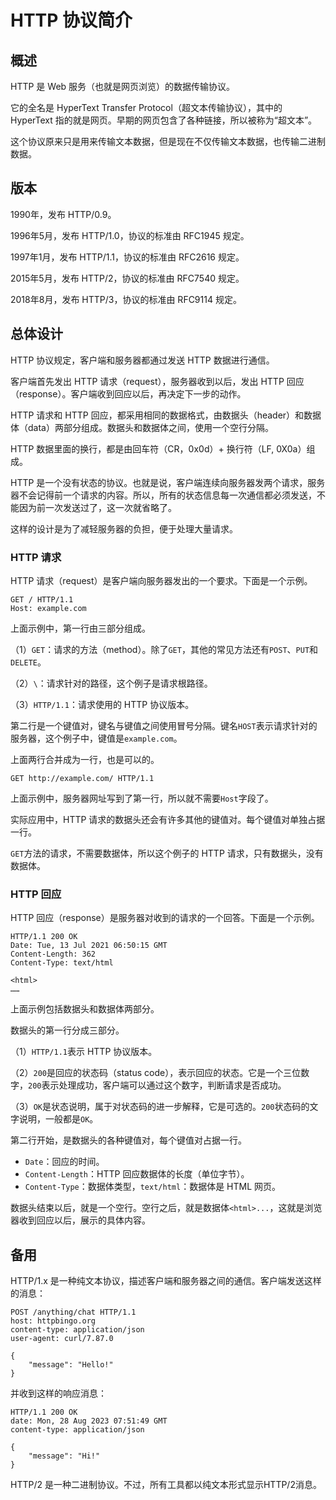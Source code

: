 # HTTP 协议简介

## 概述

HTTP 是 Web 服务（也就是网页浏览）的数据传输协议。

它的全名是 HyperText Transfer Protocol（超文本传输协议），其中的 HyperText 指的就是网页。早期的网页包含了各种链接，所以被称为“超文本”。

这个协议原来只是用来传输文本数据，但是现在不仅传输文本数据，也传输二进制数据。

## 版本

1990年，发布 HTTP/0.9。

1996年5月，发布 HTTP/1.0，协议的标准由 RFC1945 规定。

1997年1月，发布 HTTP/1.1，协议的标准由 RFC2616 规定。

2015年5月，发布 HTTP/2，协议的标准由 RFC7540 规定。

2018年8月，发布 HTTP/3，协议的标准由 RFC9114 规定。

## 总体设计

HTTP 协议规定，客户端和服务器都通过发送 HTTP 数据进行通信。

客户端首先发出 HTTP 请求（request），服务器收到以后，发出 HTTP 回应（response）。客户端收到回应以后，再决定下一步的动作。

HTTP 请求和 HTTP 回应，都采用相同的数据格式，由数据头（header）和数据体（data）两部分组成。数据头和数据体之间，使用一个空行分隔。

HTTP 数据里面的换行，都是由回车符（CR，0x0d）+ 换行符（LF, 0X0a）组成。

HTTP 是一个没有状态的协议。也就是说，客户端连续向服务器发两个请求，服务器不会记得前一个请求的内容。所以，所有的状态信息每一次通信都必须发送，不能因为前一次发送过了，这一次就省略了。

这样的设计是为了减轻服务器的负担，便于处理大量请求。

### HTTP 请求

HTTP 请求（request）是客户端向服务器发出的一个要求。下面是一个示例。

```http
GET / HTTP/1.1
Host: example.com
```

上面示例中，第一行由三部分组成。

（1）`GET`：请求的方法（method）。除了`GET`，其他的常见方法还有`POST`、`PUT`和`DELETE`。

（2）`\`：请求针对的路径，这个例子是请求根路径。

（3）`HTTP/1.1`：请求使用的 HTTP 协议版本。

第二行是一个键值对，键名与键值之间使用冒号分隔。键名`HOST`表示请求针对的服务器，这个例子中，键值是`example.com`。

上面两行合并成为一行，也是可以的。

```http
GET http://example.com/ HTTP/1.1
```

上面示例中，服务器网址写到了第一行，所以就不需要`Host`字段了。

实际应用中，HTTP 请求的数据头还会有许多其他的键值对。每个键值对单独占据一行。

`GET`方法的请求，不需要数据体，所以这个例子的 HTTP 请求，只有数据头，没有数据体。

### HTTP 回应

HTTP 回应（response）是服务器对收到的请求的一个回答。下面是一个示例。

```http
HTTP/1.1 200 OK
Date: Tue, 13 Jul 2021 06:50:15 GMT
Content-Length: 362
Content-Type: text/html

<html>
……
```

上面示例包括数据头和数据体两部分。

数据头的第一行分成三部分。

（1）`HTTP/1.1`表示 HTTP 协议版本。

（2）`200`是回应的状态码（status code），表示回应的状态。它是一个三位数字，`200`表示处理成功，客户端可以通过这个数字，判断请求是否成功。

（3）`OK`是状态说明，属于对状态码的进一步解释，它是可选的。`200`状态码的文字说明，一般都是`OK`。

第二行开始，是数据头的各种键值对，每个键值对占据一行。

- `Date`：回应的时间。
- `Content-Length`：HTTP 回应数据体的长度（单位字节）。
- `Content-Type`：数据体类型，`text/html`：数据体是 HTML 网页。

数据头结束以后，就是一个空行。空行之后，就是数据体`<html>...`，这就是浏览器收到回应以后，展示的具体内容。

## 备用

HTTP/1.x 是一种纯文本协议，描述客户端和服务器之间的通信。客户端发送这样的消息：

```http
POST /anything/chat HTTP/1.1
host: httpbingo.org
content-type: application/json
user-agent: curl/7.87.0

{
    "message": "Hello!"
}
```

并收到这样的响应消息：

```http
HTTP/1.1 200 OK
date: Mon, 28 Aug 2023 07:51:49 GMT
content-type: application/json

{
    "message": "Hi!"
}
```

HTTP/2 是一种二进制协议。不过，所有工具都以纯文本形式显示HTTP/2消息。
